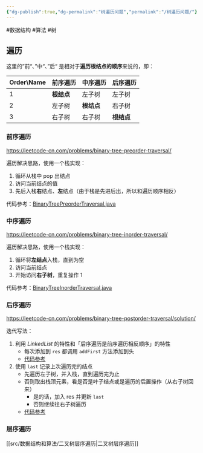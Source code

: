 ```yaml
---
{"dg-publish":true,"dg-permalink":"树遍历问题","permalink":"/树遍历问题/"}
---
```



#数据结构 #算法 #树

## 遍历

这里的”前“、”中“、”后“ 是相对于**遍历根结点的顺序**来说的，即：

| Order\Name | 前序遍历 | 中序遍历 | 后序遍历 |
| ---------- | -------- | -------- | -------- |
| 1          | **根结点**   | 左子树   | 左子树   |
| 2          | 左子树   | **根结点**   |   右子树       |
| 3          | 右子树   | 右子树         | **根结点**   |

### 前序遍历

https://leetcode-cn.com/problems/binary-tree-preorder-traversal/

遍历解决思路，使用一个栈实现：
1. 循环从栈中 pop 出结点
2. 访问当前结点的值
3. 先后入栈**右**结点、**左**结点（由于栈是先进后出，所以和遍历顺序相反）

代码参考：[BinaryTreePreorderTraversal.java](https://jihulab.com/learning/interview/-/blob/main/src/main/java/org/example/interview/algorithm/tree/binary/traversal/impl/PreorderTraversalByIteration.java)

### 中序遍历

https://leetcode-cn.com/problems/binary-tree-inorder-traversal/

遍历解决思路，使用一个栈实现：
1. 循环将**左结点**入栈，直到为空
2. 访问当前结点
3. 开始访问**右子树**，重复操作 1

代码参考：[BinaryTreeInorderTraversal.java](https://jihulab.com/learning/interview/-/blob/main/src/main/java/org/example/interview/algorithm/tree/binary/traversal/impl/InorderTraversalByIteration.java)

### 后序遍历

https://leetcode-cn.com/problems/binary-tree-postorder-traversal/solution/

迭代写法：
1. 利用 *LinkedList* 的特性和「后序遍历是前序遍历相反顺序」的特性
	- 每次添加到 `res` 都调用 `addFirst` 方法添加到头
	- [代码参考](https://jihulab.com/learning/interview/-/blob/main/src/main/java/org/example/interview/algorithm/tree/binary/traversal/impl/PostorderTraversalByIteration2.java)
 2. 使用 `last` 记录上次遍历完的结点
	 - 先遍历左子树，并入栈，直到遍历完为止
	 - 否则取出栈顶元素，看是否是叶子结点或是遍历的后置操作（从右子树回来）
		 - 是的话，加入 res 并更新 `last`
		 - 否则继续往右子树遍历
	 - [代码参考](https://jihulab.com/learning/interview/-/blob/main/src/main/java/org/example/interview/algorithm/tree/binary/traversal/impl/PostorderTraversalByIteration.java)

### 层序遍历

[[src/数据结构和算法/二叉树层序遍历\|二叉树层序遍历]]
